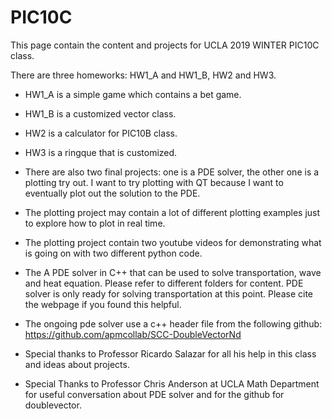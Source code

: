 # PIC10C
This page contain the content and projects for UCLA 2019 WINTER PIC10C class.

There are three homeworks: HW1_A and HW1_B, HW2 and HW3.

* HW1_A is a simple game which contains a bet game.
* HW1_B is a customized vector class.
* HW2 is a calculator for PIC10B class.
* HW3 is a ringque that is customized.

* There are also two final projects: one is a PDE solver, the other one is a plotting try out. I want to try plotting with QT because I want to eventually plot out the solution to the PDE.
* The plotting project may contain a lot of different plotting examples just to explore how to plot in real time.
* The plotting project contain two youtube videos for demonstrating what is going on with two different python code.
* The A PDE solver in C++ that can be used to solve transportation, wave and heat equation. Please refer to different folders for content. PDE solver is only ready for solving transportation at this point. Please cite the webpage if you found this helpful. 
* The ongoing pde solver use a c++ header file from the following github: https://github.com/apmcollab/SCC-DoubleVectorNd
* Special thanks to Professor Ricardo Salazar for all his help in this class and ideas about projects.
* Special Thanks to Professor Chris Anderson at UCLA Math Department for useful conversation about PDE solver and for the github for doublevector.


